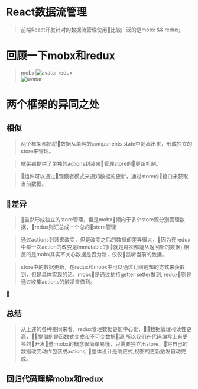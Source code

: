 # React数据流管理

> 前端React开发针对的数据流管理使用比较广泛的是mobx && redux;

# 回顾一下mobx和redux

>mobx
![avatar](http://cn.mobx.js.org/flow.png)
redux<br/>
![avatar](https://gw.alicdn.com/tps/TB1SsWQLFXXXXXMXVXXXXXXXXXX-1170-514.jpg_600x600.jpg)

# 两个框架的异同之处

## 相似

> 两个框架都把将数据从单纯的components state中剥离出来，形成独立的store来管理。

> 框架都提供了单独的actions封装来管理store的更新机制。

> 组件可以通过观察者模式来通知数据的更新，通过store的接口来获取当前数据。

## 差异

> 虽然形成独立的store管理，但是mobx倾向于多个store源分别管理数据，redux则汇总成一个总的store管理

> 通过actions封装来改变，但是改变之后的数据却差异很大，因为在redux中每一次action的改变是immutable的(就是每次都遵从返回新的数据),相反的是mobx其实不关心数据是否为新，仅仅监听当前的数据。

> store中的数据更新，在redux和mobx中可以通过订阅通知的方式来获取到，但是具体实现的话，mobx是通过劫持getter setter做到, redux则是通过收集actions的触发来做到。


## 总结

> 从上述的各种差同来看，redux管理数据更加中心化，数据管理可读性更高，提倡的是函数式变成和不可变数据源,所以我们在代码编写上有更多的开发量;mobx的概念很简单易懂，只需要独立出store，将自己的数据改变动作包装成actions, 整体设计是响应式,视图的更新触发自动完成。


## 回归代码理解mobx和redux